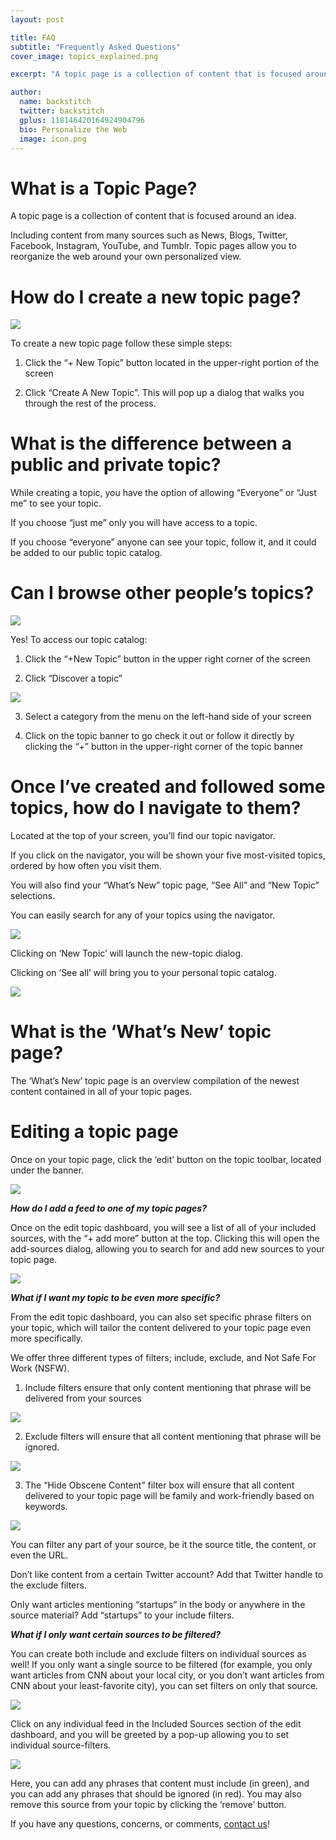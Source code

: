 ```yaml
---
layout: post

title: FAQ
subtitle: "Frequently Asked Questions"
cover_image: topics_explained.png

excerpt: "A topic page is a collection of content that is focused around an idea.  Including content from many sources such as..."

author:
  name: backstitch
  twitter: backstitch
  gplus: 118146420164924904796 
  bio: Personalize the Web
  image: icon.png
---
```


# What is a Topic Page?

A topic page is a collection of content that is focused around an idea.

Including content from many sources such as News, Blogs, Twitter, Facebook, Instagram, YouTube, and Tumblr.  Topic pages allow you to reorganize the web around your own personalized view.

# How do I create a new topic page?

<div class="full zoomable"><img src="/images/create_new_topic.png"></div>

To create a new topic page follow these simple steps:

1. Click the “+ New Topic” button located in the upper-right portion of the screen

2. Click “Create A New Topic”. This will pop up a dialog that walks you through the rest of the process.

# What is the difference between a public and private topic?

While creating a topic, you have the option of allowing “Everyone” or “Just me” to see your topic.

If you choose “just me” only you will have access to a topic.

If you choose “everyone” anyone can see your topic, follow it, and it could be added to our public topic catalog.

# Can I browse other people’s topics?

<div class="full zoomable"><img src="/images/discover_topic.png"></div>

Yes! To access our topic catalog:

1. Click the “+New Topic” button in the upper right corner of the screen

2. Click “Discover a topic”

<div class="full zoomable"><img src="/images/topic_catalog.png"></div>

3. Select a category from the menu on the left-hand side of your screen

4. Click on the topic banner to go check it out or follow it directly by clicking the “+” button in the upper-right corner of the topic banner

# Once I’ve created and followed some topics, how do I navigate to them?

Located at the top of your screen, you’ll find our topic navigator.

If you click on the navigator, you will be shown your five most-visited topics, ordered by how often you visit them.

You will also find your “What’s New” topic page, “See All” and “New Topic” selections.

You can easily search for any of your topics using the navigator.

<div class="full zoomable"><img src="/images/topic_switcher.png"></div>

Clicking on ‘New Topic’ will launch the new-topic dialog.

Clicking on ‘See all’ will bring you to your personal topic catalog.

<div class="full zoomable"><img src="/images/my_topics.png"></div>

# What is the ‘What’s New’ topic page?

The ‘What’s New’ topic page is an overview compilation of the newest content contained in all of your topic pages.

# Editing a topic page

Once on your topic page, click the ‘edit’ button on the topic toolbar, located under the banner.

<div class="full zoomable"><img src="/images/edit_button.png"></div>

***How do I add a feed to one of my topic pages?***

Once on the edit topic dashboard, you will see a list of all of your included sources, with the “+ add more” button at the top. Clicking this will open the add-sources dialog, allowing you to search for and add new sources to your topic page.

<div class="full zoomable"><img src="/images/add_sources.png"></div>

***What if I want my topic to be even more specific?***

From the edit topic dashboard, you can also set specific phrase filters on your topic, which will tailor the content delivered to your topic page even more specifically.

We offer three different types of filters; include, exclude, and Not Safe For Work (NSFW).

1. Include filters ensure that only content mentioning that phrase will be delivered from your sources

<div class="full zoomable"><img src="/images/include_filter.png"></div>

2. Exclude filters will ensure that all content mentioning that phrase will be ignored.

<div class="full zoomable"><img src="/images/exclude_filters.png"></div>

3. The “Hide Obscene Content” filter box will ensure that all content delivered to your topic page will be family and work-friendly based on keywords.

<div class="full zoomable"><img src="/images/nsfw_filter.png"></div>

You can filter any part of your source, be it the source title, the content, or even the URL.

Don’t like content from a certain Twitter account? Add that Twitter handle to the exclude filters.

Only want articles mentioning “startups” in the body or anywhere in the source material? Add “startups” to your include filters.

***What if I only want certain sources to be filtered?***

You can create both include and exclude filters on individual sources as well! If you only want a single source to be filtered (for example, you only want articles from CNN about your local city, or you don’t want articles from CNN about your least-favorite city), you can set filters on only that source.

<div class="full zoomable"><img src="/images/click_individual_feed.png"></div>

Click on any individual feed in the Included Sources section of the edit dashboard, and you will be greeted by a pop-up allowing you to set individual source-filters.

<div class="full zoomable"><img src="/images/source_filters.png"></div>

Here, you can add any phrases that content must include (in green), and you can add any phrases that should be ignored (in red). You may also remove this source from your topic by clicking the ‘remove’ button.

If you have any questions, concerns, or comments, <a href="mailto:team@backstit.ch">contact us</a>!





